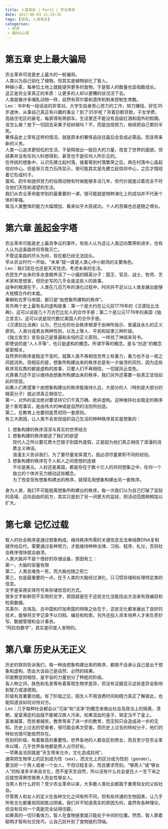 ```yaml
---
title: 人类简史 | Part2 | 农业革命
date: 2017-06-03 11:19:35
tags: [阅读, 人类简史]
categories: 
 - 阅读
 - 摘抄&心得
---
```

# 第五章 史上最大骗局
农业革命可说是史上最大的一桩骗局。  
人类以为自己驯化了植物，但其实是植物驯化了智人。  
种植小麦，每单位土地上就能提供更多的食物，于是智人的数量也呈指数成长。  
这正是农业革真正的本质：让更多的人却以更糟的状况活下去。  
人类就像许多哺乳动物一样，自然有荷尔蒙和遗传机制来控制生育数。  
Leo：书中有一段话说的非常对。大学生投身劳心劳力的工作，努力赚钱，好在35岁退休，从事自己真正有兴趣的事业？到了35岁呢？背着巨额贷款，子女学费，高级住宅区的豪宅，每家得有两部车，生活里还不能没有高级红酒和国外的假期。该怎么做？放下一切回去采果子挖树根吗？不，而是加倍努力，继续把自己累的半死。  
奢侈品史上常有这样的情况，就是原本的奢侈品往往最后会变成必需品，而且带来新的义务。  
人类一心追求更轻松的生活，于是释放出一股巨大的力量，改变了世界的面貌，但结果并没有任何人料想得到，甚至也不是任何人所乐见的。  
在传统的想象中，认识先建立起村落，接着等到村落繁荣之后，再在村落中心盖起信仰中心。但是哥贝克力石阵显示，很可能其实是先建立起信仰中心，之后才围绕着它形成村子。  
蛋鸡、奶牛和提供劳力的役用动物有时候能够多活几年，但代价就是过着完全不符合他们天性和渴望的生活。  
我们从农业革命能学到的最重要的一课，很可能就是物种演化上的成功并不代表个体的幸福。  
每当人类整体的能力大幅增加、看来似乎大获成功，个人的苦痛也总是随之增长。

# 第六章 盖起金字塔
农业革命可能是史上最具争议的事件。有些人认为这让人类迈向繁荣和进步，也有人认为这条路终将导致灭亡。  
不管这条路的尽头为何，现在都已经无法回头。  
早从农业时代一开始，“未来”就一直是人类心中小剧场的主要角色。  
Leo：我们现在也还是天天忧虑，考虑未来的生活。  
农民生产出来的多余食粮养活了一小撮的精英分子：国王、官员、战士、牧师、艺术家和思想家，但历史写的几乎全是这些人的故事。  
战争的根源在于，人类在几百万年的演化过程中，时间并不足以让人类发展出能够大规模合作的本能。  
秦朝和古罗马帝国，都只是“由想象所建构的秩序”。  
另外两个史上最有名的虚构故事：第一个是大约在公元前1776年的《汉谟拉比法典》，这可以说是几十万古巴比伦人的合作手册；第二个是公元1776年的美国《独立宣言》，这可以说是现代数亿美国人的合作手册。  
《汉谟拉比法典》认为，巴比伦的社会秩序根源于由神所指示、普遍且永久的正义原则。人类分成男女两种性别，以及上等人、平民和奴隶三种阶级。  
《独立宣言》宣告自己是普遍和永恒的正义原则，一样找了神祗来背书。  
即使说的是“人人平等”，也只是虚构的概念。所谓平等的概念，是与“创造”的概念紧密相关。  
自然界的秩序是稳定不变的，就算人类不再相信世界上有重力，重力也不会一夜之间就消失。但相反的是，想象所构建出来的秩序总是有一夕崩溃的风险，因为这些秩序背后靠的都是虚构的故事，只要人们不再相信，一切就风云变色。  
光靠暴力还不足以维持由想象所构建出来的秩序，我们另外还需要一些真正坚信如此的信徒。  
如果人们希望某个由想象构建出的秩序能维持久远，大部分的人（特别是大部分的精英分子）就必须真正相信它。  
第一，对外的说法绝对要坚持它们千真万确、绝非虚构。这种维持社会稳定的秩序是个客观事实，是由伟大的神或是自然的法则所创造。  
第二，在教育上也要彻底贯彻同一套原则。  
有三大原因，让人类不会发现组织自己生活的种种秩序其实是想象的：  
1. 想象构建的秩序深深与真实的世界结合
2. 想象构建的秩序塑造了我们的欲望  
现代人之所以要花费大巴银子到国外度假，正是因为他们真正相信了浪漫的消费主义神话。  
浪漫主义告诉我们，为了要尽量发挥潜力，就必须尽量累积不同的经验。
3. 想象构建的秩序在于人和人之间思想的连接  
不论是美元、人权还是美国，都是存在于数十亿人的共同想象之中，任何一个独立的个体并无力撼动这些概念。  
为了改变现有想象构建出的秩序，就得先用想象构建出另一套秩序。  

身为人类，我们不可能脱离想象所构建出的秩序。每一次我们以为自己打破了监狱的高墙、迈向自由的前方，其实只是到了另一间更大的监狱，把活动范围稍稍加以扩大。  

# 第七章 记忆过载
智人的社会秩序是通过想象构成，维持秩序所需的关键信息无法单纯靠DNA复制就传给后代，需要通过各种努力，才能维持种种法律、习俗、程序、礼仪，否则社会秩序很快就会崩溃。  
人类大脑并不是个很好的存储设备，原因有三：  
第一，大脑的容量有限  
第二，人类总难免一死，而大脑也随之死亡  
第三，也是最重要的一点，在于人类的大脑经过演化，只习惯存储和处理特定类的信息。  
文字是采用实体符号来存储信息的方式。  
很多文字新鲜但不实用的文字，原因就是在于这些文化没能找出方法来有效编目和检索数据。  
苏美尔、古埃及、古中国和印加帝国的特殊之处在于，这些文化都发展出了良好的技术，能够将文字记录予以归档、编目和检索，另外还投入资本培养人才来负责抄写、数据管理和会计事务。  
“阿拉伯数字”，其实是印度人发明的。  

# 第八章 历史从无正义
历史的铁则告诉我们，每一种由想象构建出来的秩序，都绝不会承认自己是出于想象和虚构，而会大谈自己是自然、必然的结果。  
印度教徒则相信，是宇宙的力量划分了种姓的阶级。  
各人种之间，肤色和毛发等有着客观生物学差异，但没有证据显示这些差异会影响到智力或道德观。  
阶级有其重要功能。有了阶级之后，陌生人不用浪费时间和精力真正了解彼此，也能知道该如何对待对方。  
Leo：几乎每种社会都会以“污染”和“洁净”的概念来做出社会及政治上的隔离，清朝，皇室满足的血就不能被汉族人污染，如果混血的皇子，铁定当不了皇上。  
富者越富，而贫者越贫。教育带来了进一步的教育，而无知只会造成进一步的无知。历史上过去的受害者，很可能会再次受害。而历史上过去的特权分子，他们的特权也很可能依然存在。  
性别的阶级，有着极高的重要性。世界各地的人都会区别男女，而且至少在农业革命以降，几乎世界各地都是男人占尽好处。  
一项黄金法则就是“天生带来允许，文化造成封闭”。  
通常把生物学上的区别成为性（sex），而文化上的区分成为性别（gender）。  
要当好一个男人或者一个女人，不但过程复杂，而且要求苛刻。“够男人”或“够女人”的标准多半来自文化，而不是天生自然，所以没有什么社会是在人一生下来之后就觉得男性够男人而女性够女人。  
当男人有什么好的？至少农业革命以来，大多数人类社会都属于重男轻女的父权社会。  
尽管男人和女人的定义在各种文化之间有所不同，但有些共通的生物因素，让几乎所有文化都重视阳刚胜过阴柔。我们并不知道真实的原因为何，虽然有各种理论，但没有任何一个真能完全站得住脚。  
如果真的一切只看体力，智人在食物链里就只能处于中间的位置。然而，智人靠着聪明才智和社交技巧，让自己跃升到了食物链的顶端。